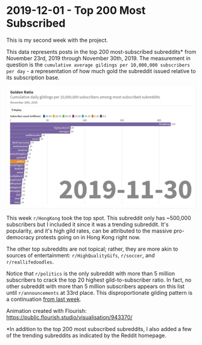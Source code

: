 # 2019-12-01 - Top 200 Most Subscribed

This is my second week with the project. 

This data represents posts in the top 200 most-subscribed subreddits* from November 23rd, 2019 through November 30th, 2019. The measurement in question is the `cumulative average gildings per 10,000,000 subscribers per day` - a representation of how much gold the subreddit issued relative to its subscription base.

![Second week results](2019-12-01.jpg)

This week `r/HongKong` took the top spot. This subreddit only has ~500,000 subscribers but I included it since it was a trending subreddit. It's popularity, and it's high gild rates, can be attributed to the massive pro-democracy protests going on in Hong Kong right now.

The other top subreddits are not topical; rather, they are more akin to sources of entertainment: `r/HighQualityGifs`, `r/soccer`, and `r/reallifedoodles`.

Notice that `r/politics` is the only subreddit with more than 5 million subscribers to crack the top 20 highest gild-to-subscriber ratio. In fact, no other subreddit with more than 5 million subscribers appears on this list until `r/announcements` at 33rd place. This disproportionate gilding pattern is a continuation [from last week](/2019-11-24.md).

Animation created with Flourish: https://public.flourish.studio/visualisation/943370/

<div class="flourish-embed" data-src="visualisation/943370"></div><script src="https://public.flourish.studio/resources/embed.js"></script>

*In addition to the top 200 most subscribed subreddits, I also added a few of the trending subreddits as indicated by the Reddit homepage.